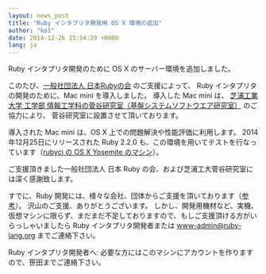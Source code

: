```yaml
---
layout: news_post
title: "Ruby インタプリタ開発用 OS X 環境の追加"
author: "ko1"
date: 2014-12-26 15:54:29 +0000
lang: ja
---
```


Ruby インタプリタ開発のために OS X のサーバー環境を追加しました。

このたび、[一般社団法人 日本Rubyの会](http://ruby-no-kai.org/) のご支援によって、
Ruby インタプリタの開発のために、Mac mini を導入しました。
導入した Mac mini は、 [芝浦工業大学 工学部 情報工学科の菅谷研究室（基盤システムソフトウエア研究室）](http://www.dlab.ise.shibaura-it.ac.jp/) のご協力により、
菅谷研究室に設置させて頂いております。

導入された Mac mini は、OS X 上での問題解決や性能評価に利用します。
2014年12月25日にリリースされた Ruby 2.2.0 も、この環境を用いてテストを行なっています（[rubyci の OS X Yosemite のマシン](http://rubyci.org/)）。

ご支援頂きました一般社団法人 日本 Ruby の会、および芝浦工大菅谷研究室には深く感謝致します。

すでに、Ruby 開発には、様々な会社、団体からご支援を頂いております（[参考](https://www.ruby-lang.org/en/about/website/)）。
沢山のご支援、ありがとうございます。
しかし、開発用機材など、実機、仮想マシンに限らず、まだまだ不足しておりますので、もしご支援頂ける方がいらっしゃいましたら Ruby インタプリタ開発者または www-admin@ruby-lang.org までご連絡下さい。

Ruby インタプリタ開発者へ: 必要な方にはこのマシンにアカウントを作りますので、笹田までご連絡下さい。
